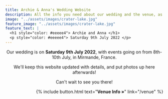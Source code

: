 ```yaml
---
title: Archie & Anna's Wedding Website
description: All the info you need about our wedding and the venue, as well as travel & accommodation options. We'll post photos up here after too!
image: "../assets/images/crater-lake.jpg"
feature_image: "../assets/images/crater-lake.jpg"
feature_text: |
  <h1 style="color: #eeeee4"> Archie and Anna </h1>
  <p style="color: #eeeee4"> Saturday 9th July 2022 </p>
---
```


<p style='text-align: center'>
Our wedding is on <b>Saturday 9th July 2022</b>, with events going on from 8th-10th July, in Mirmande, France.
</p>

<p style='text-align: center'>
We'll keep this website updated with details, and put photos up here afterwards!
</p>

<p style='text-align: center'>
Can't wait to see you there!
</p>

<p style='text-align: right'>
{% include button.html text="<b>Venue Info »</b>" link="/venue" %}
</p>